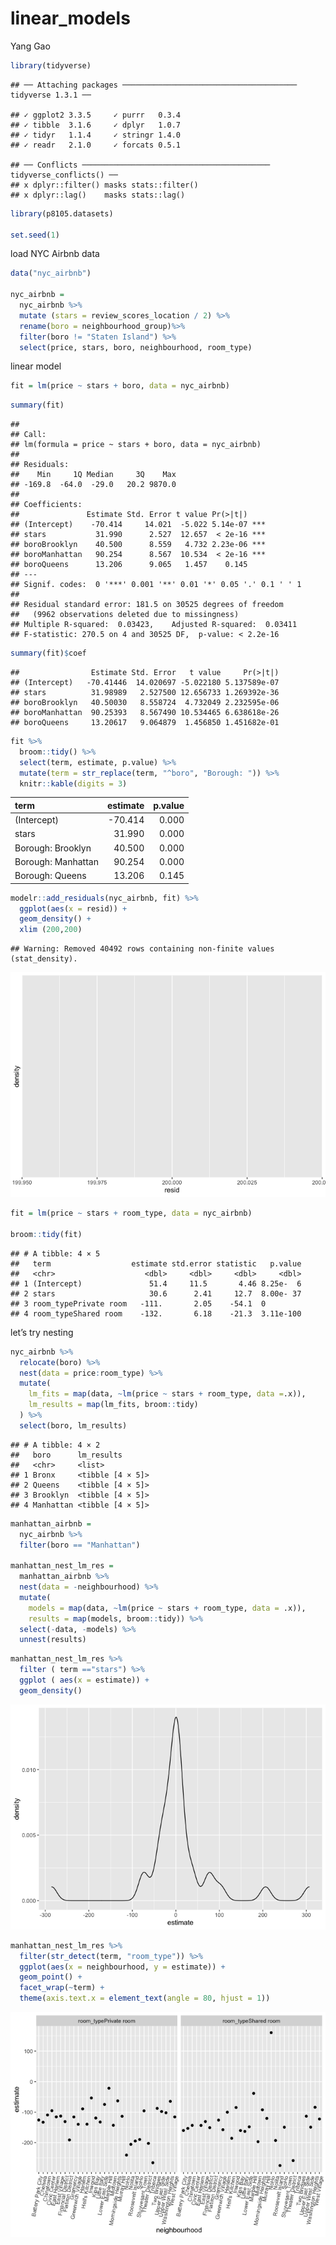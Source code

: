 linear_models
================
Yang Gao

``` r
library(tidyverse)
```

    ## ── Attaching packages ─────────────────────────────────────── tidyverse 1.3.1 ──

    ## ✓ ggplot2 3.3.5     ✓ purrr   0.3.4
    ## ✓ tibble  3.1.6     ✓ dplyr   1.0.7
    ## ✓ tidyr   1.1.4     ✓ stringr 1.4.0
    ## ✓ readr   2.1.0     ✓ forcats 0.5.1

    ## ── Conflicts ────────────────────────────────────────── tidyverse_conflicts() ──
    ## x dplyr::filter() masks stats::filter()
    ## x dplyr::lag()    masks stats::lag()

``` r
library(p8105.datasets)

set.seed(1)
```

load NYC Airbnb data

``` r
data("nyc_airbnb")

nyc_airbnb = 
  nyc_airbnb %>% 
  mutate (stars = review_scores_location / 2) %>% 
  rename(boro = neighbourhood_group)%>% 
  filter(boro != "Staten Island") %>% 
  select(price, stars, boro, neighbourhood, room_type)
```

linear model

``` r
fit = lm(price ~ stars + boro, data = nyc_airbnb)
```

``` r
summary(fit)
```

    ## 
    ## Call:
    ## lm(formula = price ~ stars + boro, data = nyc_airbnb)
    ## 
    ## Residuals:
    ##    Min     1Q Median     3Q    Max 
    ## -169.8  -64.0  -29.0   20.2 9870.0 
    ## 
    ## Coefficients:
    ##               Estimate Std. Error t value Pr(>|t|)    
    ## (Intercept)    -70.414     14.021  -5.022 5.14e-07 ***
    ## stars           31.990      2.527  12.657  < 2e-16 ***
    ## boroBrooklyn    40.500      8.559   4.732 2.23e-06 ***
    ## boroManhattan   90.254      8.567  10.534  < 2e-16 ***
    ## boroQueens      13.206      9.065   1.457    0.145    
    ## ---
    ## Signif. codes:  0 '***' 0.001 '**' 0.01 '*' 0.05 '.' 0.1 ' ' 1
    ## 
    ## Residual standard error: 181.5 on 30525 degrees of freedom
    ##   (9962 observations deleted due to missingness)
    ## Multiple R-squared:  0.03423,    Adjusted R-squared:  0.03411 
    ## F-statistic: 270.5 on 4 and 30525 DF,  p-value: < 2.2e-16

``` r
summary(fit)$coef
```

    ##                Estimate Std. Error   t value     Pr(>|t|)
    ## (Intercept)   -70.41446  14.020697 -5.022180 5.137589e-07
    ## stars          31.98989   2.527500 12.656733 1.269392e-36
    ## boroBrooklyn   40.50030   8.558724  4.732049 2.232595e-06
    ## boroManhattan  90.25393   8.567490 10.534465 6.638618e-26
    ## boroQueens     13.20617   9.064879  1.456850 1.451682e-01

``` r
fit %>% 
  broom::tidy() %>% 
  select(term, estimate, p.value) %>% 
  mutate(term = str_replace(term, "^boro", "Borough: ")) %>% 
  knitr::kable(digits = 3)
```

| term               | estimate | p.value |
|:-------------------|---------:|--------:|
| (Intercept)        |  -70.414 |   0.000 |
| stars              |   31.990 |   0.000 |
| Borough: Brooklyn  |   40.500 |   0.000 |
| Borough: Manhattan |   90.254 |   0.000 |
| Borough: Queens    |   13.206 |   0.145 |

``` r
modelr::add_residuals(nyc_airbnb, fit) %>% 
  ggplot(aes(x = resid)) +
  geom_density() +
  xlim (200,200)
```

    ## Warning: Removed 40492 rows containing non-finite values (stat_density).

![](linear_models_files/figure-gfm/unnamed-chunk-6-1.png)<!-- -->

``` r
fit = lm(price ~ stars + room_type, data = nyc_airbnb)

broom::tidy(fit) 
```

    ## # A tibble: 4 × 5
    ##   term                  estimate std.error statistic   p.value
    ##   <chr>                    <dbl>     <dbl>     <dbl>     <dbl>
    ## 1 (Intercept)               51.4     11.5       4.46 8.25e-  6
    ## 2 stars                     30.6      2.41     12.7  8.00e- 37
    ## 3 room_typePrivate room   -111.       2.05    -54.1  0        
    ## 4 room_typeShared room    -132.       6.18    -21.3  3.11e-100

let’s try nesting

``` r
nyc_airbnb %>% 
  relocate(boro) %>% 
  nest(data = price:room_type) %>% 
  mutate(
    lm_fits = map(data, ~lm(price ~ stars + room_type, data =.x)),
    lm_results = map(lm_fits, broom::tidy)
  ) %>% 
  select(boro, lm_results)
```

    ## # A tibble: 4 × 2
    ##   boro      lm_results      
    ##   <chr>     <list>          
    ## 1 Bronx     <tibble [4 × 5]>
    ## 2 Queens    <tibble [4 × 5]>
    ## 3 Brooklyn  <tibble [4 × 5]>
    ## 4 Manhattan <tibble [4 × 5]>

``` r
manhattan_airbnb =
  nyc_airbnb %>% 
  filter(boro == "Manhattan")

manhattan_nest_lm_res =
  manhattan_airbnb %>% 
  nest(data = -neighbourhood) %>% 
  mutate(
    models = map(data, ~lm(price ~ stars + room_type, data = .x)),
    results = map(models, broom::tidy)) %>% 
  select(-data, -models) %>% 
  unnest(results)
```

``` r
manhattan_nest_lm_res %>% 
  filter ( term =="stars") %>% 
  ggplot ( aes(x = estimate)) + 
  geom_density()
```

![](linear_models_files/figure-gfm/unnamed-chunk-10-1.png)<!-- -->

``` r
manhattan_nest_lm_res %>% 
  filter(str_detect(term, "room_type")) %>% 
  ggplot(aes(x = neighbourhood, y = estimate)) + 
  geom_point() + 
  facet_wrap(~term) + 
  theme(axis.text.x = element_text(angle = 80, hjust = 1))
```

![](linear_models_files/figure-gfm/unnamed-chunk-11-1.png)<!-- -->
